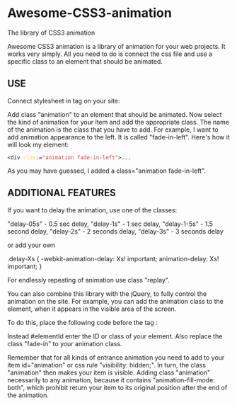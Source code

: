 # Awesome-CSS3-animation
The library of CSS3 animation

<p>Awesome CSS3 animation is a library of animation for your web projects. It works very simply.
All you need to do is connect the css file and use a specific class to an element that should be animated.</p>

<h2>USE</h2>

<p>Connect stylesheet in <head> tag on your site:</p>

<link rel = "stylesheet" href = "awesome.min.css">

<p>Add class "animation" to an element that should be animated. Now select the kind of animation for your item and add the appropriate class. 
The name of the animation is the class that you have to add.
For example, I want to add animation appearance to the left. It is called "fade-in-left". Here's how it will look my element:
</p>
<pre><code class="html">&lt;div <span style="color:#FFCE53;">class</span>=<span style="color:#E93838">"animation fade-in-left"</span>&gt;...</code></pre>


<p>As you may have guessed, I added a class="animation fade-in-left".</p>

<h2>ADDITIONAL FEATURES</h2>

<p>If you want to delay the animation, use one of the classes:</p>

<p>"delay-05s" - 0.5 sec delay, 
"delay-1s" - 1 sec delay, 
"delay-1-5s" - 1.5 second delay, 
"delay-2s" - 2 seconds delay, 
"delay-3s" - 3 seconds delay</p>

<p>or add your own</p>

.delay-Xs
{
    -webkit-animation-delay: Xs! important;
    animation-delay: Xs! important;
}

<p>For endlessly repeating of animation use class "replay".</p>

<p>You can also combine this library with the jQuery, to fully control the animation on the site. For example, you can add the animation class to the element, 
when it appears in the visible area of the screen.</p>

<p>To do this, place the following code before the tag </ body>:</p>

<script>
	$ (window) .scroll (function () {
	$ ('# elementId'). each (function () {
	var elPosition = $ (this) .offset (). top; 	// Position of the element
	var elHeight = $ (this) .height (); 		// Height of the element
	var windowTop = $ (window) .scrollTop (); 	// Top of the window
	var windowHeight = $ (window) .height (); 	// Height of the window
	if (elPosition <windowTop + windowHeight - elHeight) {
		$ (This) .addClass ("animation fade-in");
	} 						// adds the class wheh the element is fully in the visible area of the window
	if (elPosition> windowTop + windowHeight) {
		$ (This) .removeClass ("animation fade-in");
	} 						// removes the class when the element is not visible in the window
	if (elPosition + elHeight <windowTop) {
		$ (This) .removeClass ("animation fade-in");
	} 						// removes the class when the element is not visible in the window
	});
	});
</script>

<p>Instead #elementId enter the ID or class of your element. Also replace the class "fade-in" to your animation class.</p>

<p>Remember that for all kinds of entrance animation you need to add to your item id="animation" or css rule "visibility: hidden;". 
In turn, the class "animation" then makes your item is visible. 
Adding class "animation" necessarily to any animation, because it contains "animation-fill-mode: both", 
which prohibit return your item to its original position after the end of the animation.</p>

